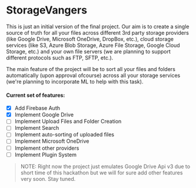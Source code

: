 # StorageVangers

This is just an initial version of the final project. Our aim is to create a single source of truth for all your files across different 3rd party storage providers (like Google Drive, Microsoft OneDrive, DropBox, etc.), cloud storage services (like S3, Azure Blob Storage, Azure File Storage, Google Cloud Storage, etc.) and your own file servers (we are planning to support different protocols such as FTP, SFTP, etc.).

The main feature of the project will be to sort all your files and folders automatically (upon approval ofcourse) across all your storage services (we're planning to incorporate ML to help with this task).

#### Current set of features:

* [x] Add Firebase Auth
* [x] Implement Google Drive
* [ ] Implement Upload Files and Folder Creation
* [ ] Implement Search
* [ ] Implement auto-sorting of uploaded files
* [ ] Implement Microsoft OneDrive
* [ ] Implement other providers
* [ ] Implement Plugin System

> NOTE: Right now the project just emulates Google Drive Api v3 due to short time of this hackathon but we will for sure add other features very soon. Stay tuned.
